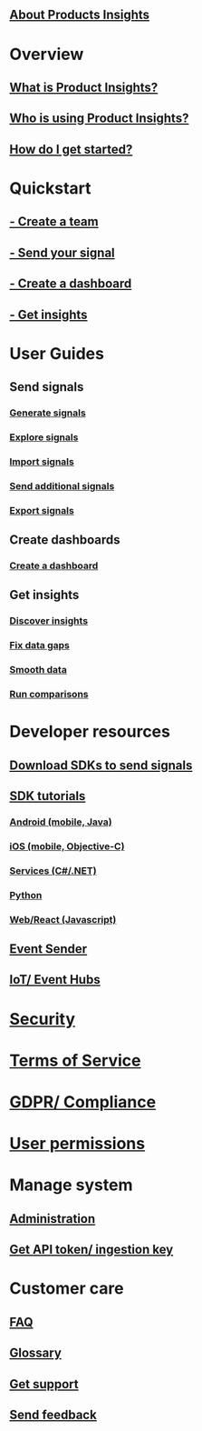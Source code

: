 ## [About Products Insights](xref:developers/quick-starts/about)
# Overview 
## [What is Product Insights?](xref:developers/quick-starts/what-is) 
## [Who is using Product Insights?](xref:developers/quick-starts/who-uses) 
## [How do I get started?](xref:developers/quick-starts/how-to-get-started) 

# Quickstart
## [- Create a team](xref:developers/quick-starts/create-a-team)
## [- Send your signal](xref:developers/quick-starts/1_view-signals)
## [- Create a dashboard](xref:developers/tutorials/create-dashboard)
## [- Get insights](xref:developers/quick-starts/3_get-insights)

# User Guides
## Send signals 
### [Generate signals](xref:developers/tutorials/create-sample-signals)
### [Explore signals](xref:developers/tutorials/examine-signals-metadata)
### [Import signals](xref:developers/tutorials/import-signals)
### [Send additional signals](xref:developers/tutorials/send-additional-signals)
### [Export signals](xref:developers/tutorials/ADLS-Export)

## Create dashboards
### [Create a dashboard](xref:developers/tutorials/create-dashboard)

## Get insights
### [Discover insights](xref:developers/tutorials/insights-discover)
### [Fix data gaps](xref:developers/tutorials/insights-fix-data-gaps)
### [Smooth data](xref:developers/tutorials/insights-smooth-data)
### [Run comparisons](xref:developers/tutorials/insights-run-comparisons)

# Developer resources 
## [Download SDKs to send signals](xref:developers/dev-resources/index)
## [SDK tutorials](xref:developers/downloads/tutorials/index)
### [Android (mobile, Java)](xref:developers/downloads/android-java)
### [iOS (mobile, Objective-C)](xref:developers/downloads/ios-objc)
### [Services (C#/.NET)](xref:developers/downloads/dotnet)
### [Python](xref:developers/downloads/python)
### [Web/React (Javascript)](xref:developers/downloads/js)
## [Event Sender](xref:developers/downloads/ingest)
## [IoT/ Event Hubs](xref:developers/downloads/event-iot-hub)


# [Security](xref:developers/articles/security)
# [Terms of Service](xref:developers/articles/terms-of-service)
# [GDPR/ Compliance](xref:developers/articles/compliance)
# [User permissions](xref:developers/articles/user-permissions) 
# Manage system 
## [Administration](xref:developers/dev-resources/manage-teams)
## [Get API token/ ingestion key](xref:developers/downloads/api-token) 

# Customer care 
## [FAQ](xref:developers/customer-care/faq)  
## [Glossary](xref:developers/articles/glossary) 
## [Get support](xref:developers/customer-care/support)
## [Send feedback](xref:developers/customer-care/feedback)

